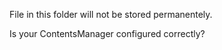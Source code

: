 File in this folder will not be stored permanentely.

Is your ContentsManager configured correctly?
